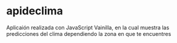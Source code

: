 # apideclima
Aplicaión realizada con JavaScript Vainilla, en la cual muestra las predicciones del clima dependiendo la zona en que te encuentres
